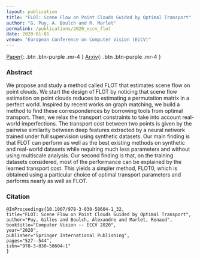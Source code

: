 ```yaml
---
layout: publication
title: "FLOT: Scene Flow on Point Clouds Guided by Optimal Transport"
author: "G. Puy, A. Boulch and R. Marlet"
permalink: /publications/2020_eccv_flot
date: 2020-01-01
venue: "European Conference on Computer Vision (ECCV)"
---
```


[Paper](https://link.springer.com/chapter/10.1007/978-3-030-58604-1_32){: .btn .btn-purple .mr-4 }
[Arxiv](https://arxiv.org/abs/2007.11142){: .btn .btn-purple .mr-4 }

### Abstract

We propose and study a method called FLOT that estimates scene flow on point clouds. We start the design of FLOT by noticing that scene flow estimation on point clouds reduces to estimating a permutation matrix in a perfect world. Inspired by recent works on graph matching, we build a method to find these correspondences by borrowing tools from optimal transport. Then, we relax the transport constraints to take into account real-world imperfections. The transport cost between two points is given by the pairwise similarity between deep features extracted by a neural network trained under full supervision using synthetic datasets. Our main finding is that FLOT can perform as well as the best existing methods on synthetic and real-world datasets while requiring much less parameters and without using multiscale analysis. Our second finding is that, on the training datasets considered, most of the performance can be explained by the learned transport cost. This yields a simpler method, FLOT0, which is obtained using a particular choice of optimal transport parameters and performs nearly as well as FLOT.

### Citation

```
@InProceedings{10.1007/978-3-030-58604-1_32,
title="FLOT: Scene Flow on Point Clouds Guided by Optimal Transport",
author="Puy, Gilles and Boulch, Alexandre and Marlet, Renaud",
booktitle="Computer Vision -- ECCV 2020",
year="2020",
publisher="Springer International Publishing",
pages="527--544",
isbn="978-3-030-58604-1"
}
```

